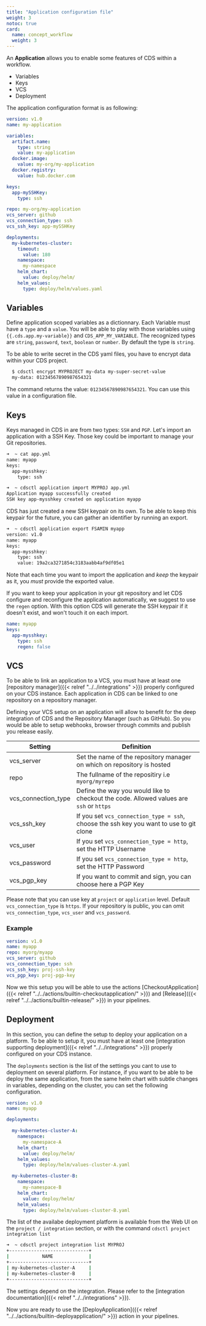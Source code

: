 ```yaml
---
title: "Application configuration file"
weight: 3
notoc: true
card: 
  name: concept_workflow
  weight: 3
---
```


An **Application** allows you to enable some features of CDS within a workflow. 

* Variables
* Keys
* VCS
* Deployment

The application configuration format is as following:

```yaml
version: v1.0
name: my-application

variables:
  artifact.name:
    type: string
    value: my-application
  docker.image:
    value: my-org/my-application
  docker.registry: 
    value: hub.docker.com

keys:
  app-mySSHKey:
    type: ssh

repo: my-org/my-application
vcs_server: github
vcs_connection_type: ssh
vcs_ssh_key: app-mySSHKey

deployments:
  my-kubernetes-cluster:
    timeout:
      value: 180
    namespace:
      my-namespace
    helm_chart:
      value: deploy/helm/
    helm_values:
      type: deploy/helm/values.yaml
```

## Variables
Define application scoped variables as a dictionnary. Each Variable must have a `type` and a `value`. You will be able to play with those variables using `{{.cds.app.my-variable}}` and `CDS_APP_MY_VARIABLE`. The recognized types are `string`, `password`, `text`, `boolean` or `number`. By default the type is `string`.

To be able to write secret in the CDS yaml files, you have to encrypt data within your CDS project.
```bash
  $ cdsctl encrypt MYPROJECT my-data my-super-secret-value
  my-data: 01234567890987654321
```
The command returns the value: `01234567890987654321`. You can use this value in a configuration file.

## Keys
Keys managed in CDS in are from two types: `SSH` and `PGP`. Let's import an application with a SSH Key. Those key could be important to manage your Git repositories.
```bash
➜  ~ cat app.yml
name: myapp
keys:
  app-mysshkey:
    type: ssh

➜  ~ cdsctl application import MYPROJ app.yml
Application myapp successfully created
SSH key app-mysshkey created on application myapp
```

CDS has just created a new SSH keypair on its own. To be able to keep this keypair for the future, you can gather an identifier by running an export.
```bash
➜  ~ cdsctl application export FSAMIN myapp
version: v1.0
name: myapp
keys:
  app-mysshkey:
    type: ssh
    value: 19a2ca3271854c3183aabb4af9df05e1
```

Note that each time you want to import the application and *keep* the keypair as it, you *must* provide the exported value.

If you want to keep your application in your git repository and let CDS configure and reconfigure the application automatically, we suggest to use the `regen` option. With this option CDS will generate the SSH keypair if it doesn't exist, and won't touch it on each import.
```yaml
name: myapp
keys:
  app-mysshkey:
    type: ssh
    regen: false
```

## VCS

To be able to link an application to a VCS, you must have at least one [repository manager]({{< relref "../../integrations" >}}) properly configured on your CDS instance.
Each application in CDS can be linked to one repository on a repository manager. 

Defining your VCS setup on an application will allow to benefit for the deep integration of CDS and the Repository Manager (such as GitHub). So you would be able to setup webhooks, browser through commits and publish you release easily.

| Setting               | Definition                                                                                   |
| -------------         |----------------------------------------------------------------------------------------------|
| vcs_server            | Set the name of the repository manager on which on repository is hosted                      |
| repo                  | The fullname of the repositiry i.e `myorg/myrepo`                                            |
| vcs_connection_type   | Define the way you would like to checkout the code. Allowed values are `ssh` or `https`      |
| vcs_ssh_key           | If you set `vcs_connection_type = ssh`, choose the ssh key you want to use to git clone      |
| vcs_user              | If you set `vcs_connection_type = http`, set the HTTP Username                               |
| vcs_password          | If you set `vcs_connection_type = http`, set the HTTP Password                               |
| vcs_pgp_key           | If you want to commit and sign, you can choose here a PGP Key                                |

Please note that you can use key at `project` or `application` level. Default `vcs_connection_type` is `https`. If your repository is public, you can omit `vcs_connection_type`, `vcs_user` and `vcs_password`.

### Example

```yaml
version: v1.0
name: myapp
repo: myorg/myapp
vcs_server: github
vcs_connection_type: ssh
vcs_ssh_key: proj-ssh-key
vcs_pgp_key: proj-pgp-key
```

Now we this setup you will be able to use the actions [CheckoutApplication]({{< relref "../../actions/builtin-checkoutapplication/" >}}) and [Release]({{< relref "../../actions/builtin-release/" >}}) in your pipelines.

## Deployment

In this section, you can define the setup to deploy your application on a platform. To be able to setup it, you must have at least one [integration supporting deployment]({{< relref "../../integrations" >}}) properly configured on your CDS instance.

The `deployments` section is the list of the settings you cant to use to deployment on several platform. For instance, if you want to be able to be deploy the same application, from the same helm chart with subtle changes in variables, depending on the cluster, you can set the following configuration.

```yaml
version: v1.0
name: myapp

deployments:

  my-kubernetes-cluster-A:
    namespace:
      my-namespace-A
    helm_chart:
      value: deploy/helm/
    helm_values:
      type: deploy/helm/values-cluster-A.yaml

  my-kubernetes-cluster-B:
    namespace:
      my-namespace-B
    helm_chart:
      value: deploy/helm/
    helm_values:
      type: deploy/helm/values-cluster-B.yaml
```

The list of the availabe deployment platform is available from the Web UI on the `project / integration` section, or with the command `cdsctl project integration list`

```bash
➜  ~ cdsctl project integration list MYPROJ
+-----------------------------+
|            NAME             |
+-----------------------------+
| my-kubernetes-cluster-A     |
| my-kubernetes-cluster-B     |
+-----------------------------+
```

The settings depend on the integration. Please refer to the [integration documentation]({{< relref "../../integrations" >}}).

Now you are ready to use the [DeployApplication]({{< relref "../../actions/builtin-deployapplication/" >}}) action in your pipelines.
